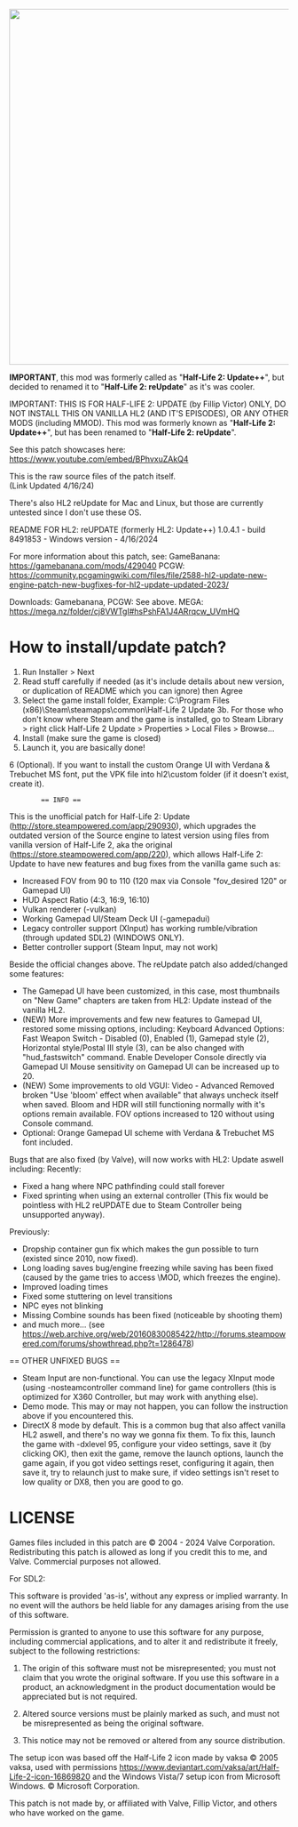<img src="https://raw.githubusercontent.com/megakarlach/HL2UpdatePlusPlus/main/hl2reupdatelogo.jpg" width="640" ><br>

**IMPORTANT**, this mod was formerly called as "__Half-Life 2: Update++__", but decided to renamed it to "**Half-Life 2: reUpdate**" as it's was cooler.

IMPORTANT: THIS IS FOR HALF-LIFE 2: UPDATE (by Fillip Victor) ONLY, DO NOT INSTALL THIS ON VANILLA HL2 (AND IT'S EPISODES), OR ANY OTHER MODS (including MMOD).
This mod was formerly known as "__Half-Life 2: Update++__", but has been renamed to "**Half-Life 2: reUpdate**".

See this patch showcases here:
https://www.youtube.com/embed/BPhvxuZAkQ4

This is the raw source files of the patch itself.<br>
(Link Updated 4/16/24)<br>

There's also HL2 reUpdate for Mac and Linux, but those are currently untested since I don't use these OS.

README FOR HL2: reUPDATE (formerly HL2: Update++)
1.0.4.1 - build 8491853 - Windows version - 4/16/2024

For more information about this patch, see:
GameBanana: https://gamebanana.com/mods/429040
PCGW: https://community.pcgamingwiki.com/files/file/2588-hl2-update-new-engine-patch-new-bugfixes-for-hl2-update-updated-2023/

Downloads:
Gamebanana, PCGW: See above.
MEGA: https://mega.nz/folder/cj8VWTgI#hsPshFA1J4ARrqcw_UVmHQ

# How to install/update patch?
1. Run Installer > Next
2. Read stuff carefully if needed (as it's include details about new version, or duplication of README which you can ignore) then Agree
3. Select the game install folder, Example: C:\Program Files (x86)\Steam\steamapps\common\Half-Life 2 Update
3b. For those who don't know where Steam and the game is installed, go to Steam Library > 
right click Half-Life 2 Update > Properties > Local Files > Browse...
4. Install (make sure the game is closed)
5. Launch it, you are basically done!

6 (Optional). If you want to install the custom Orange UI with Verdana & Trebuchet MS font, 
put the VPK file into hl2\custom folder (if it doesn't exist, create it).

			== INFO ==

This is the unofficial patch for Half-Life 2: Update (http://store.steampowered.com/app/290930), which upgrades the outdated version of the Source engine to latest version using files from vanilla version of Half-Life 2, aka the original 
(https://store.steampowered.com/app/220), which allows Half-Life 2: Update to have new features and bug fixes from the vanilla game such as:

- Increased FOV from 90 to 110 (120 max via Console "fov_desired 120" or Gamepad UI)
- HUD Aspect Ratio (4:3, 16:9, 16:10)
- Vulkan renderer (-vulkan)
- Working Gamepad UI/Steam Deck UI (-gamepadui)
- Legacy controller support (XInput) has working rumble/vibration (through updated SDL2) (WINDOWS ONLY).
- Better controller support (Steam Input, may not work)

Beside the official changes above. The reUpdate patch also added/changed some features:
- The Gamepad UI have been customized, in this case, most thumbnails on "New Game" chapters are taken from HL2: Update instead of the vanilla HL2.
- (NEW) More improvements and few new features to Gamepad UI, restored some missing options, including:
Keyboard Advanced Options:
Fast Weapon Switch - Disabled (0), Enabled (1), Gamepad style (2), Horizontal style/Postal III style (3), can be also changed with "hud_fastswitch" command.
Enable Developer Console directly via Gamepad UI
Mouse sensitivity on Gamepad UI can be increased up to 20.
- (NEW) Some improvements to old VGUI:
Video - Advanced
Removed broken "Use 'bloom' effect when available" that always uncheck itself when saved. Bloom and HDR will still functioning normally with it's options remain available.
FOV options increased to 120 without using Console command.
- Optional: Orange Gamepad UI scheme with Verdana & Trebuchet MS font included.

Bugs that are also fixed (by Valve), will now works with HL2: Update aswell including:
Recently:
- Fixed a hang where NPC pathfinding could stall forever
- Fixed sprinting when using an external controller (This fix would be pointless with HL2 reUPDATE due to Steam Controller being unsupported anyway).

Previously:
- Dropship container gun fix which makes the gun possible to turn (existed since 2010, now fixed).
- Long loading saves bug/engine freezing while saving has been fixed (caused by the game tries to access \\MOD, which freezes the engine).
- Improved loading times
- Fixed some stuttering on level transitions
- NPC eyes not blinking
- Missing Combine sounds has been fixed (noticeable by shooting them)
- and much more... (see https://web.archive.org/web/20160830085422/http://forums.steampowered.com/forums/showthread.php?t=1286478)

== OTHER UNFIXED BUGS ==
- Steam Input are non-functional. You can use the legacy XInput mode (using -nosteamcontroller command line) for game controllers (this is optimized for X360 Controller, but may work
with anything else).
- Demo mode. This may or may not happen, you can follow the instruction above if you encountered this.
- DirectX 8 mode by default. This is a common bug that also affect vanilla HL2 aswell, and there's no way we gonna fix them. To fix this, launch the game with -dxlevel 95, configure your video settings, save it (by clicking OK), then
exit the game, remove the launch options, launch the game again, if you got video settings reset, configuring it again, then save it, try to relaunch
just to make sure, if video settings isn't reset to low quality or DX8, then you are good to go.

# LICENSE

Games files included in this patch are © 2004 - 2024 Valve Corporation.
Redistributing this patch is allowed as long if you credit this to me, and Valve. Commercial purposes not allowed.

For SDL2:

This software is provided 'as-is', without any express or implied
warranty.  In no event will the authors be held liable for any damages
arising from the use of this software.


Permission is granted to anyone to use this software for any purpose,
including commercial applications, and to alter it and redistribute it
freely, subject to the following restrictions:

1. The origin of this software must not be misrepresented; you must not
   claim that you wrote the original software. If you use this software
   in a product, an acknowledgment in the product documentation would be
   appreciated but is not required.

2. Altered source versions must be plainly marked as such, and must not be
   misrepresented as being the original software.

3. This notice may not be removed or altered from any source distribution.

The setup icon was based off the Half-Life 2 icon made by vaksa
© 2005 vaksa, used with permissions
https://www.deviantart.com/vaksa/art/Half-Life-2-icon-16869820
and the Windows Vista/7 setup icon from Microsoft Windows. © Microsoft Corporation.

This patch is not made by, or affiliated with Valve, Fillip Victor, and others who have worked on the game.



